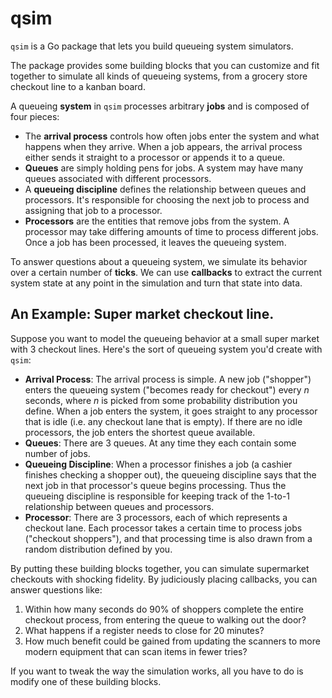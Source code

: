 # qsim

`qsim` is a Go package that lets you build queueing system simulators.

The package provides some building blocks that you can customize and fit
together to simulate all kinds of queueing systems, from a grocery store
checkout line to a kanban board.

A queueing **system** in `qsim` processes arbitrary **jobs** and is
composed of four pieces:

* The **arrival process** controls how often jobs enter the system and
  what happens when they arrive. When a job appears, the arrival process
  either sends it straight to a processor or appends it to a queue.
* **Queues** are simply holding pens for jobs. A system may have many
  queues associated with different processors.
* A **queueing discipline** defines the relationship between queues and
  processors. It's responsible for choosing the next job to process and
  assigning that job to a processor.
* **Processors** are the entities that remove jobs from the system.
  A processor may take differing amounts of time to process different
  jobs. Once a job has been processed, it leaves the queueing system.

To answer questions about a queueing system, we simulate its behavior
over a certain number of **ticks**. We can use **callbacks** to extract
the current system state at any point in the simulation and turn that
state into data.

## An Example: Super market checkout line.

Suppose you want to model the queueing behavior at a small super market
with 3 checkout lines. Here's the sort of queueing system you'd create
with `qsim`:

* **Arrival Process**: The arrival process is simple. A new job
  ("shopper") enters the queueing system ("becomes ready for checkout")
  every *n* seconds, where *n* is picked from some probability
  distribution you define. When a job enters the system, it goes
  straight to any processor that is idle (i.e. any checkout lane that
  is empty). If there are no idle processors, the job enters the
  shortest queue available.
* **Queues**: There are 3 queues. At any time they each contain some
  number of jobs.
* **Queueing Discipline**: When a processor finishes a job (a cashier
  finishes checking a shopper out), the queueing discipline says that
  the next job in that processor's queue begins processing. Thus the
  queueing discipline is responsible for keeping track of the 1-to-1
  relationship between queues and processors.
* **Processor**: There are 3 processors, each of which represents a
  checkout lane. Each processor takes a certain time to process jobs
  ("checkout shoppers"), and that processing time is also drawn from
  a random distribution defined by you.

By putting these building blocks together, you can simulate supermarket
checkouts with shocking fidelity. By judiciously placing callbacks, you
can answer questions like:

1. Within how many seconds do 90% of shoppers complete the entire
   checkout process, from entering the queue to walking out the door?
2. What happens if a register needs to close for 20 minutes?
3. How much benefit could be gained from updating the scanners to
   more modern equipment that can scan items in fewer tries?

If you want to tweak the way the simulation works, all you have to do
is modify one of these building blocks.
